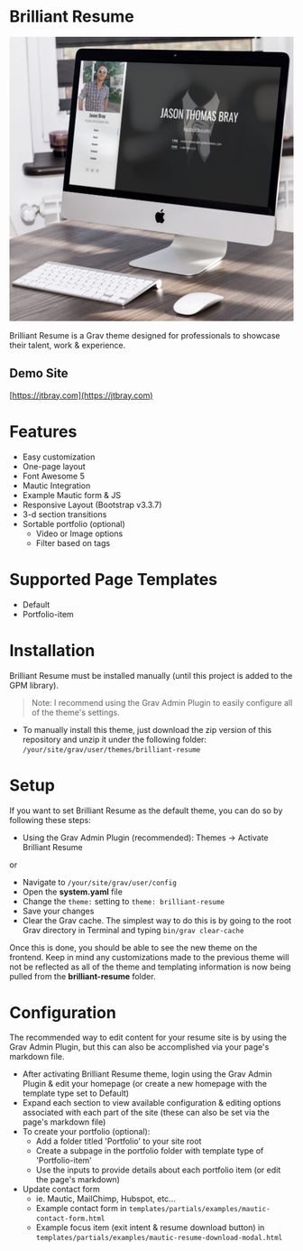 # Brilliant Resume

![](screenshot.jpg)

Brilliant Resume is a Grav theme designed for professionals to showcase their talent, work & experience.

## Demo Site
[https://jtbray.com](https://jtbray.com)

<!-- ## Skeleton (complete Grav CMS, plugins & theme) will be added after GPM acceptance -->
<!-- [https://github.com/jtbray/brilliant-resume-skeleton](https://github.com/jtbray/brilliant-resume-skeleton) -->

# Features

* Easy customization
* One-page layout
* Font Awesome 5
* Mautic Integration
* Example Mautic form & JS
* Responsive Layout (Bootstrap v3.3.7)
* 3-d section transitions
* Sortable portfolio (optional)
  * Video or Image options
  * Filter based on tags

# Supported Page Templates

* Default
* Portfolio-item

# Installation

Brilliant Resume must be installed manually (until this project is added to the GPM library).

> Note: I recommend using the Grav Admin Plugin to easily configure all of the theme's settings.

* To manually install this theme, just download the zip version of this repository and unzip it under the following folder: `/your/site/grav/user/themes/brilliant-resume`

<!--  COMING IN ADMIN PLUGIN v1.8.7 -->
<!-- * To install using the Grav Admin plugin, download the zip version of this repository, login to Grav's admin area, click "Tools" -> "Install Package via Direct ZIP Upload". -->

# Setup

If you want to set Brilliant Resume as the default theme, you can do so by following these steps:

* Using the Grav Admin Plugin (recommended): Themes -> Activate Brilliant Resume

or

* Navigate to `/your/site/grav/user/config`
* Open the **system.yaml** file
* Change the `theme:` setting to `theme: brilliant-resume`
* Save your changes
* Clear the Grav cache. The simplest way to do this is by going to the root Grav directory in Terminal and typing `bin/grav clear-cache`

Once this is done, you should be able to see the new theme on the frontend. Keep in mind any customizations made to the previous theme will not be reflected as all of the theme and templating information is now being pulled from the **brilliant-resume** folder.

# Configuration

The recommended way to edit content for your resume site is by using the Grav Admin Plugin, but this can also be accomplished via your page's markdown file.

* After activating Brilliant Resume theme, login using the Grav Admin Plugin & edit your homepage (or create a new homepage with the template type set to Default)
* Expand each section to view available configuration & editing options associated with each part of the site (these can also be set via the page's markdown file)
* To create your portfolio (optional):
  * Add a folder titled 'Portfolio' to your site root
  * Create a subpage in the portfolio folder with template type of 'Portfolio-item'
  * Use the inputs to provide details about each portfolio item (or edit the page's markdown)
* Update contact form
  * ie. Mautic, MailChimp, Hubspot, etc...
  * Example contact form in `templates/partials/examples/mautic-contact-form.html`
  * Example focus item (exit intent & resume download button) in `templates/partials/examples/mautic-resume-download-modal.html`
